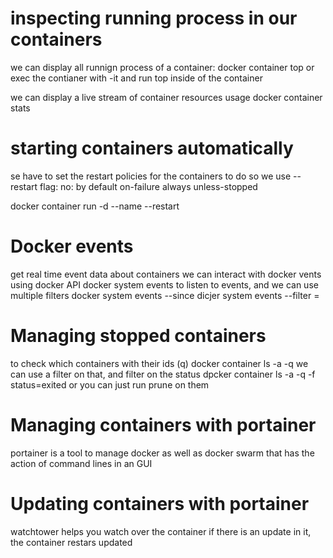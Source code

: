 # inspecting running process in our containers

we can display all runnign process of a container:
docker container top <NAME>
or exec the contianer with -it and run top inside of the container

we can display a live stream of container resources usage
docker container stats <NAME>

# starting containers automatically
se have to set the restart policies for the containers
to do so we use --restart flag:
no: by default
on-failure
always
unless-stopped

docker container run -d --name <NAME> --restart <RESTART> <IMAGE>
# Docker events
get real time event data about containers
we can interact with docker vents using docker API
docker system events to listen to events, and we can use  multiple filters
docker system events --since <TIMEPERIODE>
dicjer system events --filter <FILTERNAME>=<FILTREVALUE>
# Managing stopped containers
to check which containers with their ids (q) 
docker container ls -a -q
we can use a filter on that, and filter on the status
dpcker container ls -a -q -f status=exited
or you can just run prune on them
# Managing containers with portainer
portainer is a tool to manage docker as well as docker swarm that has the action of command lines in an GUI
# Updating containers with portainer
watchtower helps you watch over the container if there is an update in it, the container restars updated
